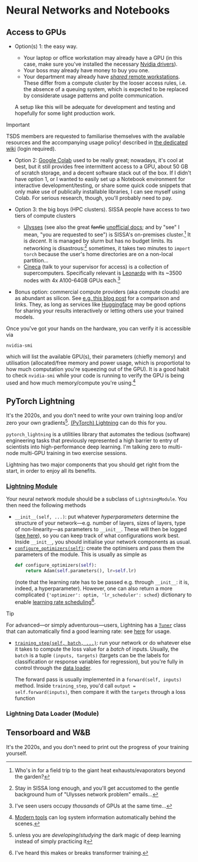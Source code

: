 # Neural Networks and Notebooks

## Access to GPUs

- Option(s) 1: the easy way.
  - Your laptop or office workstation may already have a GPU (in this case, make sure you've installed the necessary [Nvidia drivers](https://www.nvidia.com/download/index.aspx)).
  - Your boss may already have money to buy you one.
  - Your department may already have [*shared* remote workstations](#workstations). These differ from a compute cluster by the looser access rules, i.e. the absence of a queuing system, which is expected to be replaced by considerate usage patterns and polite communication.

  A setup like this will be adequate for development and testing and hopefully for some light production work.

> [!IMPORTANT]
> <a name="workstations"></a>TSDS members are requested to familiarise themselves with the available resources and the accompanying usage policy! described in [the dedicated wiki](https://git-scm.sissa.it/sissa-tsds/hpc-wiki/-/wikis/servers) (login required).

- Option 2: [Google Colab](https://colab.research.google.com) used to be really great; nowadays, it's cool at best, but it still provides free intermittent access to a GPU, about 50 GB of scratch storage, and a decent software stack out of the box. If I didn't have option 1, or I wanted to easily set up a Notebook environment for interactive development/testing, or share some quick code snippets that only make use of publically installable libraries, I can see myself using Colab. For serious research, though, you'll probably need to pay.

- Option 3: the big boys (HPC clusters). SISSA people have access to two tiers of compute clusters
  - [Ulysses](https://www.itcs.sissa.it/services/computing/hpc) (see also the great ~~fanfic~~ [unofficial docs](https://ulysses.readthedocs.io/); and by "see" I mean, "you are requested to see") is SISSA's on-premises cluster.[^exhausts] It is *decent*. It is managed by slurm but has no budget limits. Its networking is disastrous:[^network] sometimes, it takes two minutes to `import torch` because the user's home directories are on a non-local partition...
  - [Cineca](https://www.hpc.cineca.it/user-support/documentation/) (talk to your supervisor for access) is a collection of supercomputers. Specifically relevant is [Leonardo](https://wiki.u-gov.it/confluence/display/SCAIUS/UG3.2%3A+LEONARDO+UserGuide) with its ~3500 nodes with 4x A100-64GB GPUs each.[^madness]

- Bonus option: commercial compute providers (aka compute clouds) are as abundant as silicon. See [e.g. this blog post](https://www.paperspace.com/gpu-cloud-comparison) for a comparison and links. They, as long as services like [Huggingface](https://huggingface.co/) may be good options for sharing your results interactively or letting others use your trained models.

[^exhausts]: Who's in for a field trip to the giant heat exhausts/evaporators beyond the garden?

[^network]: Stay in SISSA long enough, and you'll get accustomed to the gentle background hum of "Ulysses network problem" emails...

[^madness]: I've seen users occupy *thousands* of GPUs at the same time...

Once you've got your hands on the hardware, you can verify it is accessible via
```shell
nvidia-smi
```
which will list the available GPU(s), their parameters (chiefly memory) and utilisation (allocated/free memory and power usage, which is proportiotal to how much computation you're squeezing out of the GPU). It is a good habit to check `nvidia-smi` while your code is running to verify the GPU is being used and how much memory/compute you're using.[^system]

[^system]: [Modern tools](#tensorboard-and-wb) can log system information automatically behind the scenes.


## PyTorch Lightning

It's the 2020s, and you don't need to write your own training loop and/or zero your own gradients[^loop]. [(PyTorch) Lightning](https://lightning.ai/docs/pytorch/stable/) can do this for you.

[^loop]: unless you are *developing*/*studying* the dark magic of deep learning instead of simply practicing it

`pytorch_lightning` is a utilitiies library that automates the tedious (software) engineering tasks that previously represented a high barrier to entry of scientists into high-performance deep learning. I'm talking zero to multi-node multi-GPU training in two exercise sessions.

Lightning has two major components that you should get right from the start, in order to enjoy all its benefits.

### [Lightning Module](https://lightning.ai/docs/pytorch/stable/common/lightning_module.html)

Your neural network module should be a subclass of `LightningModule`. You then need the following methods
- `__init__(self, ...)`: put whatever *hyperparameters* determine the structure of your network—e.g. number of layers, sizes of layers, type of non-linearity—as parameters to `__init__`. These will then be logged ([see here](https://lightning.ai/docs/pytorch/stable/common/lightning_module.html#save-hyperparameters)), so you can keep track of what configurations work best. Inside `__init__`, you should initialise your network components as usual.
- [`configure_optimizers(self)`](https://lightning.ai/docs/pytorch/stable/common/lightning_module.html#configure-optimizers): create the optimisers and pass them the parameters of the module. This is usually as simple as
  ```python
  def configure_optimizers(self):
      return Adam(self.parameters(), lr=self.lr)
  ```
  (note that the learning rate has to be passed e.g. through `__init__`: it is, indeed, a hyperparameter). However, one can also return a more complicated `{'optimizer': optim, 'lr_scheduler': sched}` dictionary to enable [learning rate scheduling](https://pytorch.org/docs/stable/optim.html#how-to-adjust-learning-rate)[^sched].

[^sched]: I've heard this makes or breaks transformer training.

> [!TIP]
> For advanced—or simply adventurous—users, Lightning has a [`Tuner`](https://lightning.ai/docs/pytorch/stable/api/lightning.pytorch.tuner.tuning.Tuner.html) class that can automatically find a good learning rate: see [here](https://lightning.ai/docs/pytorch/stable/advanced/training_tricks.html#learning-rate-finder) for usage.

- [`training_step(self, batch, ...)`](https://lightning.ai/docs/pytorch/stable/common/lightning_module.html#training-step): run your network or do whatever else it takes to compute the loss value for a *batch* of inputs. Usually, the `batch` is a tuple `(inputs, targets)` (targets can be the labels for classification or response variables for regression), but you're fully in control through the [data loader](#lightning-data-loader-module).
  
  The forward pass is usually implemented in a `forward(self, inputs)` method. Inside `training_step`, you'd call `output = self.forward(inputs)`, then compare it with the `targets` through a loss function

### Lightning Data Loader (Module)


## Tensorboard and W&B

It's the 2020s, and you don't need to print out the progress of your training yourself.
